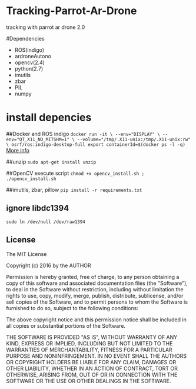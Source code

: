 # Tracking-Parrot-Ar-Drone
tracking with parrot ar drone 2.0

#Dependencies
- ROS(indigo)
- ardroneAutono
- opencv(2.4)
- python(2.7)
- imutils
- zbar 
- PIL
- numpy

# install depencies 
##Docker and ROS indigo 
`docker run -it \
    --env="DISPLAY" \
    --env="QT_X11_NO_MITSHM=1" \
    --volume="/tmp/.X11-unix:/tmp/.X11-unix:rw" \
    osrf/ros:indigo-desktop-full
export containerId=$(docker ps -l -q)`
[More info](http://wiki.ros.org/docker/Tutorials/GUI#The_simple_way)

##unzip 
`sudo apt-get install unzip`

##OpenCV 
execute script `chmod +x opencv_install.sh ; ./opencv_install.sh`

##imutils, zbar, pillow 
`pip install -r requirements.txt`

## ignore libdc1394 
`sudo ln /dev/null /dev/raw1394`


## License

The MIT License

Copyright (c) 2016 by the AUTHOR

Permission is hereby granted, free of charge, to any person obtaining a copy
of this software and associated documentation files (the "Software"), to deal
in the Software without restriction, including without limitation the rights
to use, copy, modify, merge, publish, distribute, sublicense, and/or sell
copies of the Software, and to permit persons to whom the Software is
furnished to do so, subject to the following conditions:

The above copyright notice and this permission notice shall be included in
all copies or substantial portions of the Software.

THE SOFTWARE IS PROVIDED "AS IS", WITHOUT WARRANTY OF ANY KIND, EXPRESS OR
IMPLIED, INCLUDING BUT NOT LIMITED TO THE WARRANTIES OF MERCHANTABILITY,
FITNESS FOR A PARTICULAR PURPOSE AND NONINFRINGEMENT. IN NO EVENT SHALL THE
AUTHORS OR COPYRIGHT HOLDERS BE LIABLE FOR ANY CLAIM, DAMAGES OR OTHER
LIABILITY, WHETHER IN AN ACTION OF CONTRACT, TORT OR OTHERWISE, ARISING FROM,
OUT OF OR IN CONNECTION WITH THE SOFTWARE OR THE USE OR OTHER DEALINGS IN
THE SOFTWARE.
